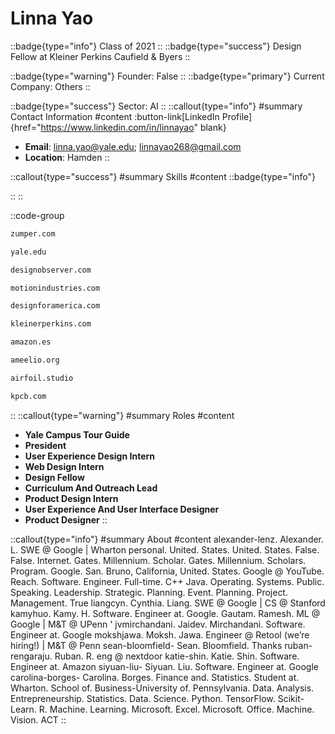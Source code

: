 # Linna Yao
::badge{type="info"}
Class of 2021
::
::badge{type="success"}
Design Fellow at Kleiner Perkins Caufield & Byers
::

::badge{type="warning"}
Founder: False
::
::badge{type="primary"}
Current Company: Others
::

::badge{type="success"}
Sector: AI
::
::callout{type="info"}
#summary
Contact Information
#content
:button-link[LinkedIn Profile]{href="https://www.linkedin.com/in/linnayao" blank}
- **Email**: linna.yao@yale.edu; linnayao268@gmail.com
- **Location**: Hamden
::

::callout{type="success"}
#summary
Skills
#content
::badge{type="info"}

::
::

::code-group
```bash [Zumper]
zumper.com
```
```bash [Yale University]
yale.edu
```
```bash [Design Observer]
designobserver.com
```
```bash [Motion Industries]
motionindustries.com
```
```bash [Design for America]
designforamerica.com
```
```bash [KPCB]
kleinerperkins.com
```
```bash [Amazon.com]
amazon.es
```
```bash [Ameelio]
ameelio.org
```
```bash [Airfoil]
airfoil.studio
```
```bash [Kleiner Perkins Caufield & Byers]
kpcb.com
```
::
::callout{type="warning"}
#summary
Roles
#content
- **Yale Campus Tour Guide**
- **President**
- **User Experience Design Intern**
- **Web Design Intern**
- **Design Fellow**
- **Curriculum And Outreach Lead**
- **Product Design Intern**
- **User Experience And User Interface Designer**
- **Product Designer**
::

::callout{type="info"}
#summary
About
#content
alexander-lenz. Alexander. L. SWE @ Google | Wharton personal. United. States. United. States. False. False. Internet. Gates. Millennium. Scholar. Gates. Millennium. Scholars. Program. Google. San. Bruno, California, United. States. Google @ YouTube. Reach. Software. Engineer. Full-time. C++ Java. Operating. Systems. Public. Speaking. Leadership. Strategic. Planning. Event. Planning. Project. Management. True liangcyn. Cynthia. Liang. SWE @ Google | CS @ Stanford kamyhuo. Kamy. H. Software. Engineer at. Google. Gautam. Ramesh. ML @ Google | M&T @ UPenn ' jvmirchandani. Jaidev. Mirchandani. Software. Engineer at. Google mokshjawa. Moksh. Jawa. Engineer @ Retool (we’re hiring!) | M&T @ Penn sean-bloomfield- Sean. Bloomfield. Thanks ruban-rengaraju. Ruban. R. eng @ nextdoor katie-shin. Katie. Shin. Software. Engineer at. Amazon siyuan-liu- Siyuan. Liu. Software. Engineer at. Google carolina-borges- Carolina. Borges. Finance and. Statistics. Student at. Wharton. School of. Business-University of. Pennsylvania. Data. Analysis. Entrepreneurship. Statistics. Data. Science. Python. TensorFlow. Scikit-Learn. R. Machine. Learning. Microsoft. Excel. Microsoft. Office. Machine. Vision. ACT
::
